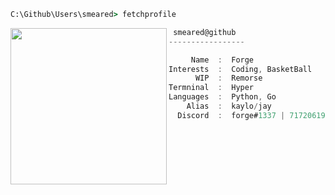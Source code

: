 ```bat
C:\Github\Users\smeared> fetchprofile
```

<img align="left" src="https://cdn.discordapp.com/attachments/912445490770092074/916109178186104882/a_03309f88284a520039d07972a16aa2d5.gif" width="250" /> 

```csharp
 smeared@github
-----------------

     Name  :  Forge
Interests  :  Coding, BasketBall
      WIP  :  Remorse
Termninal  :  Hyper
Languages  :  Python, Go
    Alias  :  kaylo/jay
  Discord  :  forge#1337 | 717206196091617292
```

